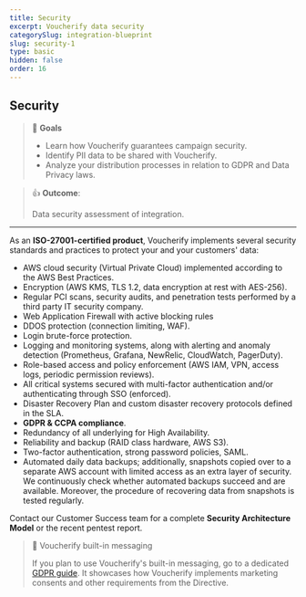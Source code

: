 ```yaml
---
title: Security
excerpt: Voucherify data security
categorySlug: integration-blueprint
slug: security-1
type: basic
hidden: false
order: 16
---
```


## Security

> 📘 **Goals**
> 
> * Learn how Voucherify guarantees campaign security.
> * Identify PII data to be shared with Voucherify.
> * Analyze your distribution processes in relation to GDPR and Data Privacy laws. 				

> 👍 **Outcome**:
>
> Data security assessment of integration.

---

As an **ISO-27001-certified product**, Voucherify implements several security standards and practices to protect your and your customers' data:

* AWS cloud security (Virtual Private Cloud) implemented according to the AWS Best Practices.
* Encryption (AWS KMS, TLS 1.2, data encryption at rest with AES-256).
* Regular PCI scans, security audits, and penetration tests performed by a third party IT security company.
* Web Application Firewall with active blocking rules
* DDOS protection (connection limiting, WAF).
* Login brute-force protection.
* Logging and monitoring systems, along with alerting and anomaly detection (Prometheus, Grafana, NewRelic, CloudWatch, PagerDuty).
* Role-based access and policy enforcement (AWS IAM, VPN, access logs, periodic permission reviews).
* All critical systems secured with multi-factor authentication and/or authenticating through SSO (enforced).
* Disaster Recovery Plan and custom disaster recovery protocols defined in the SLA. 
* **GDPR & CCPA compliance**.
* Redundancy of all underlying for High Availability.
* Reliability and backup (RAID class hardware, AWS S3).
* Two-factor authentication, strong password policies, SAML.
* Automated daily data backups; additionally, snapshots copied over to a separate AWS account with limited access as an extra layer of security. We continuously check whether automated backups succeed and are available. Moreover, the procedure of recovering data from snapshots is tested regularly. 

Contact our Customer Success team for a complete **Security Architecture Model** or the recent pentest report.

> 📘 Voucherify built-in messaging
>
> If you plan to use Voucherify's built-in messaging, go to a dedicated [GDPR guide](https://support.voucherify.io/article/125-security-data-protection "Security and Data Protection – GDPR and CCPA compliance"). It showcases how Voucherify implements marketing consents and other requirements from the Directive.
